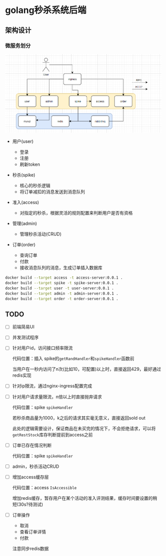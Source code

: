 # golang秒杀系统后端

## 架构设计

### 微服务划分

![main](assets/main.png)

* 用户(user)
  * 登录
  * 注册
  * 刷新token
  
* 秒杀(spike)
  * 核心的秒杀逻辑
  * 将订单减扣的消息发送到消息队列
  
* 准入(access)
  * 对指定的秒杀，根据灵活的规则配置来判断用户是否有资格

* 管理(admin)
  * 管理秒杀活动(CRUD)

* 订单(order)
  * 查询订单
  * 付款
  * 接收消息队列的消息，生成订单插入数据库


```bash
docker build --target access -t access-server:0.0.1 .
docker build --target spike -t spike-server:0.0.1 .
docker build --target user -t user-server:0.0.1 . 
docker build --target admin -t admin-server:0.0.1 . 
docker build --target order -t order-server:0.0.1 . 
```



## TODO

- [ ] 前端简易UI

- [ ] 并发测试程序

- [ ] 针对用户id，访问接口频率限流

  代码位置：插入 spike的`getRandHandler`和`spikeHandler`函数前

  当用户在一秒内访问了n次(比如10，可配置)以上时，直接返回429，最好通过redis实现

- [ ] 针对ip限流，通过nginx-ingress配置完成

- [ ] 针对用户请求量限流，n倍以上时直接抛弃请求

  代码位置：spike `spikeHandler`

  若秒杀商品量为1000，k之后的请求其实毫无意义，直接返回sold out

  此处的逻辑需要设计，保证商品在未买完的情况下，不会拒绝请求，可以将`getRestStock`库存判断提前到access之前

- [ ] 订单已存在情况判断

  代码位置：spike `spikeHandler`

- [ ] admin，秒杀活动CRUD

- [ ] 增加access缓存层

  代码位置：access `IsAccessible`

  增加redis缓存，暂存用户在某个活动的准入评测结果，缓存时间要设置的稍短(30s?待测试)

- [ ] 订单操作

  * 取消
  * 查看订单详情
  * 付款
  
  注意同步redis数据



  

  